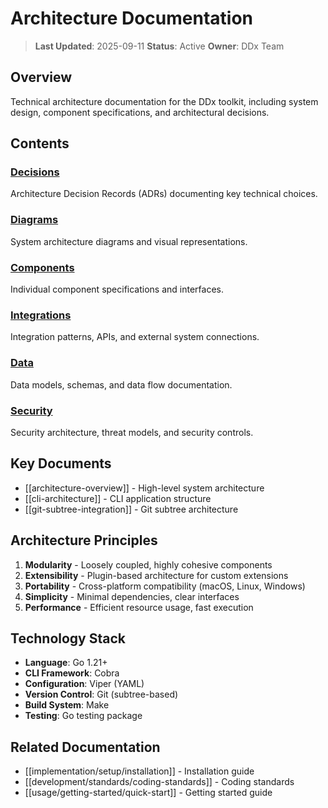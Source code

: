 # Architecture Documentation

> **Last Updated**: 2025-09-11
> **Status**: Active
> **Owner**: DDx Team

## Overview

Technical architecture documentation for the DDx toolkit, including system design, component specifications, and architectural decisions.

## Contents

### [Decisions](/docs/architecture/decisions/)
Architecture Decision Records (ADRs) documenting key technical choices.

### [Diagrams](/docs/architecture/diagrams/)
System architecture diagrams and visual representations.

### [Components](/docs/architecture/components/)
Individual component specifications and interfaces.

### [Integrations](/docs/architecture/integrations/)
Integration patterns, APIs, and external system connections.

### [Data](/docs/architecture/data/)
Data models, schemas, and data flow documentation.

### [Security](/docs/architecture/security/)
Security architecture, threat models, and security controls.

## Key Documents

- [[architecture-overview]] - High-level system architecture
- [[cli-architecture]] - CLI application structure
- [[git-subtree-integration]] - Git subtree architecture

## Architecture Principles

1. **Modularity** - Loosely coupled, highly cohesive components
2. **Extensibility** - Plugin-based architecture for custom extensions
3. **Portability** - Cross-platform compatibility (macOS, Linux, Windows)
4. **Simplicity** - Minimal dependencies, clear interfaces
5. **Performance** - Efficient resource usage, fast execution

## Technology Stack

- **Language**: Go 1.21+
- **CLI Framework**: Cobra
- **Configuration**: Viper (YAML)
- **Version Control**: Git (subtree-based)
- **Build System**: Make
- **Testing**: Go testing package

## Related Documentation

- [[implementation/setup/installation]] - Installation guide
- [[development/standards/coding-standards]] - Coding standards
- [[usage/getting-started/quick-start]] - Getting started guide
